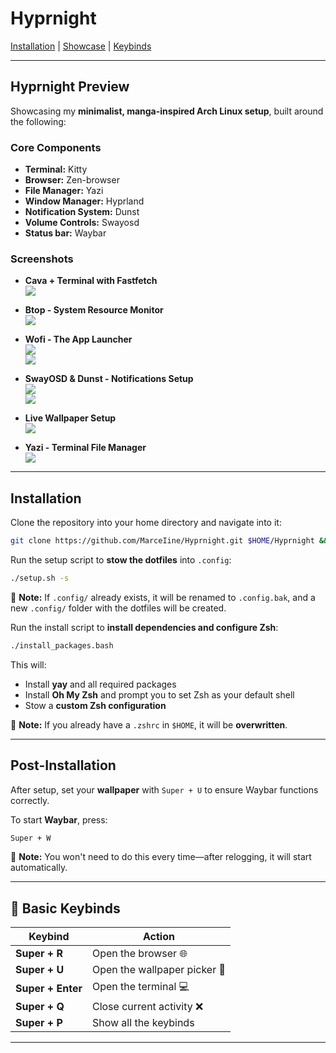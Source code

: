 # **Hyprnight**  

[Installation](#installation) | [Showcase](#hyprnight-preview) | [Keybinds](#basic-keybinds)  

---

## **Hyprnight Preview**  
Showcasing my **minimalist, manga-inspired Arch Linux setup**, built around the following:  

### **Core Components**  
- **Terminal:** Kitty  
- **Browser:** Zen-browser
- **File Manager:** Yazi  
- **Window Manager:** Hyprland  
- **Notification System:** Dunst
- **Volume Controls:** Swayosd
- **Status bar:** Waybar

### **Screenshots**  

- **Cava + Terminal with Fastfetch**  
  ![](https://github.com/user-attachments/assets/170831c5-1cb5-42f8-913d-a74d85204f26)  

- **Btop - System Resource Monitor**  
  ![](https://github.com/user-attachments/assets/08e643e8-98c7-45a5-bba5-a1a107e0a942)  

- **Wofi - The App Launcher**  
  ![](https://github.com/user-attachments/assets/ef18b834-f1ab-4abb-8c28-57f2661e8e10)  
  ![](https://github.com/user-attachments/assets/3a1ce6e4-3b9b-44d2-9070-d6023e3b4f05)  

- **SwayOSD & Dunst - Notifications Setup**  
  ![](https://github.com/user-attachments/assets/75101b2a-83f1-4039-b590-66f5a3892b23)  
  ![](https://github.com/user-attachments/assets/adfafd1a-c9d7-4ff8-843d-ebedf84ea7e7)  

- **Live Wallpaper Setup**  
  ![](https://github.com/user-attachments/assets/bc09c597-aa1c-4f42-8727-f13a238b5652)  

- **Yazi - Terminal File Manager**  
  ![](https://github.com/user-attachments/assets/658b57cc-c0fa-4dc5-b234-ccac13aadbd6)  

---

## **Installation**  
Clone the repository into your home directory and navigate into it:  
```bash
git clone https://github.com/MarceIine/Hyprnight.git $HOME/Hyprnight && cd $HOME/Hyprnight
```  

Run the setup script to **stow the dotfiles** into `.config`:  
```bash
./setup.sh -s
```  
🔹 **Note:** If `.config/` already exists, it will be renamed to `.config.bak`, and a new `.config/` folder with the dotfiles will be created.  

Run the install script to **install dependencies and configure Zsh**:  
```bash
./install_packages.bash
```  
This will:  
- Install **yay** and all required packages  
- Install **Oh My Zsh** and prompt you to set Zsh as your default shell  
- Stow a **custom Zsh configuration**  

🔹 **Note:** If you already have a `.zshrc` in `$HOME`, it will be **overwritten**.  

---

## **Post-Installation**  
After setup, set your **wallpaper** with `Super + U` to ensure Waybar functions correctly.  

To start **Waybar**, press:  
```bash
Super + W
```

🔹 **Note:** You won't need to do this every time—after relogging, it will start automatically. 

---

## 🔹 **Basic Keybinds**  

| Keybind | Action |
|---------|--------|
| **Super + R** | Open the browser 🌐 |
| **Super + U** | Open the wallpaper picker 🎨 |
| **Super + Enter** | Open the terminal 💻 |
| **Super + Q** | Close current activity ❌ |
| **Super + P** | Show all the keybinds |

---
